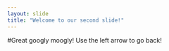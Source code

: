 ```yaml
---
layout: slide
title: "Welcome to our second slide!"
---
```

#Great googly moogly!
Use the left arrow to go back!
